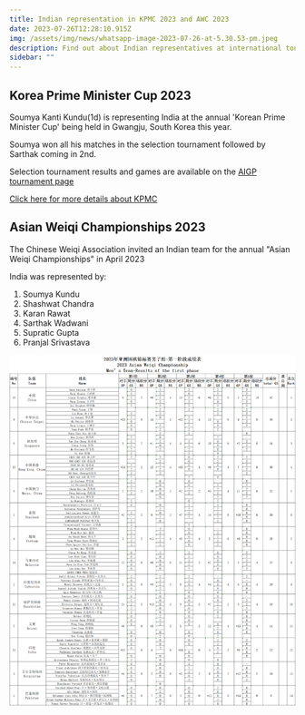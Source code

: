 ```yaml
---
title: Indian representation in KPMC 2023 and AWC 2023
date: 2023-07-26T12:28:10.915Z
img: /assets/img/news/whatsapp-image-2023-07-26-at-5.30.53-pm.jpeg
description: Find out about Indian representatives at international tournaments!
sidebar: ""
---
```

## Korea Prime Minister Cup 2023

Soumya Kanti Kundu(1d) is representing India at the annual 'Korean Prime Minister Cup' being held in Gwangju, South Korea this year.


Soumya won all his matches in the selection tournament followed by Sarthak coming in 2nd.


Selection tournament results and games are available on the [AIGP tournament page](https://aigp.org.in/pages/player_list.html)
 

[Click here for more details about KPMC](https://kpmc.kbaduk.or.kr/eng/)[](https://kpmc.kbaduk.or.kr/eng/)



## Asian Weiqi Championships 2023

The Chinese Weiqi Association invited an Indian team for the annual "Asian Weiqi Championships" in April 2023



India was represented by:

1. Soumya Kundu
2. Shashwat Chandra
3. Karan Rawat
4. Sarthak Wadwani
5. Supratic Gupta
6. Pranjal Srivastava

![](/assets/img/news/c1681309-c200494a.c817286400000000.png)